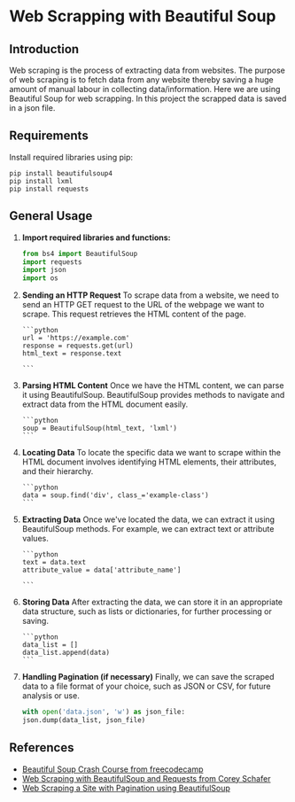 # Web Scrapping with Beautiful Soup

## Introduction

Web scraping is the process of extracting data from websites. The purpose of web scraping is to fetch data from any website thereby saving a huge amount of manual labour in collecting data/information. Here we are using Beautiful Soup for web scrapping. In this project the scrapped data is saved in a json file.

## Requirements

Install required libraries using pip:

```
pip install beautifulsoup4
pip install lxml
pip install requests

```

## General Usage

1.  **Import required libraries and functions:**

    ```python
    from bs4 import BeautifulSoup
    import requests
    import json
    import os

    ```

2.  **Sending an HTTP Request**
    To scrape data from a website, we need to send an HTTP GET request to the URL of the webpage we want to scrape. This request retrieves the HTML content of the page.

        ```python
        url = 'https://example.com'
        response = requests.get(url)
        html_text = response.text

        ```

3.  **Parsing HTML Content**
    Once we have the HTML content, we can parse it using BeautifulSoup. BeautifulSoup provides methods to navigate and extract data from the HTML document easily.

        ```python
        soup = BeautifulSoup(html_text, 'lxml')
        ```

4.  **Locating Data**
    To locate the specific data we want to scrape within the HTML document involves identifying HTML elements, their attributes, and their hierarchy.

        ```python
        data = soup.find('div', class_='example-class')
        ```

5.  **Extracting Data**
    Once we've located the data, we can extract it using BeautifulSoup methods. For example, we can extract text or attribute values.

        ```python
        text = data.text
        attribute_value = data['attribute_name']

        ```

6.  **Storing Data**
    After extracting the data, we can store it in an appropriate data structure, such as lists or dictionaries, for further processing or saving.

        ```python
        data_list = []
        data_list.append(data)
        ```

7.  **Handling Pagination (if necessary)**
    Finally, we can save the scraped data to a file format of your choice, such as JSON or CSV, for future analysis or use.
    ```python
    with open('data.json', 'w') as json_file:
    json.dump(data_list, json_file)
    ```

## References

- [Beautiful Soup Crash Course from freecodecamp](https://www.youtube.com/watch?v=XVv6mJpFOb0&ab_channel=freeCodeCamp.org)
- [Web Scraping with BeautifulSoup and Requests from Corey Schafer](https://www.youtube.com/watch?v=ng2o98k983k&ab_channel=CoreySchafer)
- [Web Scraping a Site with Pagination using BeautifulSoup
  ](https://medium.com/analytics-vidhya/webscraping-a-site-with-pagination-using-beautifulsoup-fa0a09804445)
